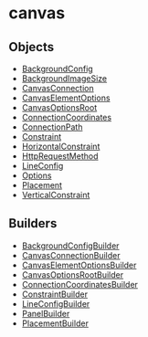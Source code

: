 # canvas

## Objects

 * <span class="badge object-type-class"></span> [BackgroundConfig](./object-BackgroundConfig.md)
 * <span class="badge object-type-enum"></span> [BackgroundImageSize](./object-BackgroundImageSize.md)
 * <span class="badge object-type-class"></span> [CanvasConnection](./object-CanvasConnection.md)
 * <span class="badge object-type-class"></span> [CanvasElementOptions](./object-CanvasElementOptions.md)
 * <span class="badge object-type-class"></span> [CanvasOptionsRoot](./object-CanvasOptionsRoot.md)
 * <span class="badge object-type-class"></span> [ConnectionCoordinates](./object-ConnectionCoordinates.md)
 * <span class="badge object-type-enum"></span> [ConnectionPath](./object-ConnectionPath.md)
 * <span class="badge object-type-class"></span> [Constraint](./object-Constraint.md)
 * <span class="badge object-type-enum"></span> [HorizontalConstraint](./object-HorizontalConstraint.md)
 * <span class="badge object-type-enum"></span> [HttpRequestMethod](./object-HttpRequestMethod.md)
 * <span class="badge object-type-class"></span> [LineConfig](./object-LineConfig.md)
 * <span class="badge object-type-class"></span> [Options](./object-Options.md)
 * <span class="badge object-type-class"></span> [Placement](./object-Placement.md)
 * <span class="badge object-type-enum"></span> [VerticalConstraint](./object-VerticalConstraint.md)
## Builders

 * <span class="badge builder"></span> [BackgroundConfigBuilder](./builder-BackgroundConfigBuilder.md)
 * <span class="badge builder"></span> [CanvasConnectionBuilder](./builder-CanvasConnectionBuilder.md)
 * <span class="badge builder"></span> [CanvasElementOptionsBuilder](./builder-CanvasElementOptionsBuilder.md)
 * <span class="badge builder"></span> [CanvasOptionsRootBuilder](./builder-CanvasOptionsRootBuilder.md)
 * <span class="badge builder"></span> [ConnectionCoordinatesBuilder](./builder-ConnectionCoordinatesBuilder.md)
 * <span class="badge builder"></span> [ConstraintBuilder](./builder-ConstraintBuilder.md)
 * <span class="badge builder"></span> [LineConfigBuilder](./builder-LineConfigBuilder.md)
 * <span class="badge builder"></span> [PanelBuilder](./builder-PanelBuilder.md)
 * <span class="badge builder"></span> [PlacementBuilder](./builder-PlacementBuilder.md)
